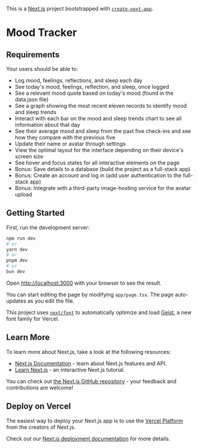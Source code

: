 This is a [Next.js](https://nextjs.org) project bootstrapped with [`create-next-app`](https://nextjs.org/docs/app/api-reference/cli/create-next-app).

# Mood Tracker

## Requirements

Your users should be able to:
- Log mood, feelings, reflections, and sleep each day
- See today's mood, feelings, reflection, and sleep, once logged
- See a relevant mood quote based on today's mood (found in the data.json file)
- See a graph showing the most recent eleven records to identify mood and sleep trends
- Interact with each bar on the mood and sleep trends chart to see all information about that day
- See their average mood and sleep from the past five check-ins and see how they compare with the previous five
- Update their name or avatar through settings
- View the optimal layout for the interface depending on their device's screen size
- See hover and focus states for all interactive elements on the page
- Bonus: Save details to a database (build the project as a full-stack app)
- Bonus: Create an account and log in (add user authentication to the full-stack app)
- Bonus: Integrate with a third-party image-hosting service for the avatar upload

## Getting Started

First, run the development server:

```bash
npm run dev
# or
yarn dev
# or
pnpm dev
# or
bun dev
```

Open [http://localhost:3000](http://localhost:3000) with your browser to see the result.

You can start editing the page by modifying `app/page.tsx`. The page auto-updates as you edit the file.

This project uses [`next/font`](https://nextjs.org/docs/app/building-your-application/optimizing/fonts) to automatically optimize and load [Geist](https://vercel.com/font), a new font family for Vercel.

## Learn More

To learn more about Next.js, take a look at the following resources:

- [Next.js Documentation](https://nextjs.org/docs) - learn about Next.js features and API.
- [Learn Next.js](https://nextjs.org/learn) - an interactive Next.js tutorial.

You can check out [the Next.js GitHub repository](https://github.com/vercel/next.js) - your feedback and contributions are welcome!

## Deploy on Vercel

The easiest way to deploy your Next.js app is to use the [Vercel Platform](https://vercel.com/new?utm_medium=default-template&filter=next.js&utm_source=create-next-app&utm_campaign=create-next-app-readme) from the creators of Next.js.

Check out our [Next.js deployment documentation](https://nextjs.org/docs/app/building-your-application/deploying) for more details.
